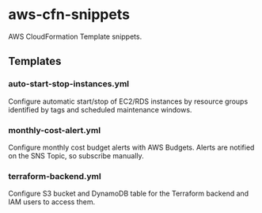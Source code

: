 # aws-cfn-snippets

AWS CloudFormation Template snippets.

## Templates

### auto-start-stop-instances.yml
Configure automatic start/stop of EC2/RDS instances by resource groups identified by tags and scheduled maintenance windows.

### monthly-cost-alert.yml
Configure monthly cost budget alerts with AWS Budgets. Alerts are notified on the SNS Topic, so subscribe manually.

### terraform-backend.yml
Configure S3 bucket and DynamoDB table for the Terraform backend and IAM users to access them.
